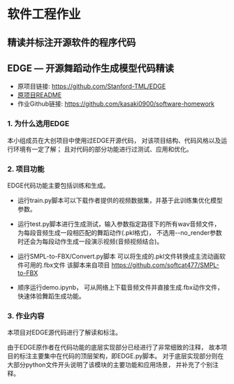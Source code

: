 # 软件工程作业
## 精读并标注开源软件的程序代码
## EDGE &mdash; 开源舞蹈动作生成模型代码精读

+ 原项目链接: https://github.com/Stanford-TML/EDGE
+ [原项目README](README_Original.md)
+ 作业Github链接: https://github.com/kasaki0900/software-homework

### 1. 为什么选用EDGE
本小组成员在大创项目中使用过EDGE开源代码，
对该项目结构、代码风格以及运行环境有一定了解；
且对代码的部分功能进行过测试、应用和优化。
  
### 2. 项目功能
EDGE代码功能主要包括训练和生成。
+ 运行train.py脚本可以下载作者提供的视频数据集，并基于此训练集优化模型参数。


+ 运行test.py脚本进行生成测试，输入参数指定路径下的所有wav音频文件，
为每段音频生成一段相匹配的舞蹈动作(.pkl格式)，
不选用--no_render参数时还会为每段动作生成一段演示视频(音频视频结合)。


+ 运行SMPL-to-FBX/Convert.py脚本
可以将生成的.pkl文件转换成主流动画软件可用的.fbx文件
该脚本来自项目 https://github.com/softcat477/SMPL-to-FBX


+ 顺序运行demo.ipynb，
可从网络上下载音频文件并直接生成.fbx动作文件，快速体验舞蹈生成功能。


### 3. 作业内容
本项目对EDGE源代码进行了解读和标注。

由于EDGE原作者在代码功能的底层实现部分已经进行了非常细致的注释，
故本项目的标注主要集中在代码的顶层架构，即EDGE.py脚本。
对于底层实现部分则在大部分python文件开头说明了该模块的主要功能和应用场景，
并补充了个别注释。